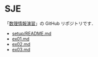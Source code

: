 # SJE

「[数理情報演習](https://www-tlab.math.ryukoku.ac.jp/wiki/?SJE/2022)」の GitHub リポジトリです．

- [setup/README.md](./setup/README.md)
- [ex01.md](./ex01.md)
- [ex02.md](./ex02.md)
- [ex03.md](./ex03.md)